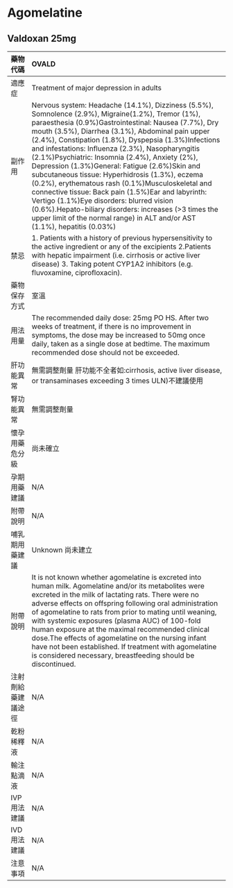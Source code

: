 # Agomelatine

## Valdoxan 25mg

| 藥物代碼 | OVALD |
| :--- | :--- |
| 適應症 | Treatment of major depression in adults |
| 副作用 | Nervous system: Headache \(14.1%\), Dizziness \(5.5%\), Somnolence \(2.9%\), Migraine\(1.2%\), Tremor \(1%\), paraesthesia \(0.9%\)Gastrointestinal: Nausea \(7.7%\), Dry mouth \(3.5%\), Diarrhea \(3.1%\), Abdominal pain upper \(2.4%\), Constipation \(1.8%\), Dyspepsia \(1.3%\)Infections and infestations: Influenza \(2.3%\), Nasopharyngitis \(2.1%\)Psychiatric: Insomnia \(2.4%\), Anxiety \(2%\), Depression \(1.3%\)General: Fatigue \(2.6%\)Skin and subcutaneous tissue: Hyperhidrosis \(1.3%\),  eczema \(0.2%\), erythematous rash \(0.1%\)Musculoskeletal and connective tissue: Back pain \(1.5%\)Ear and labyrinth: Vertigo \(1.1%\)Eye disorders: blurred vision \(0.6%\).Hepato-biliary disorders: increases \(&gt;3 times the upper limit of the normal range\) in ALT and/or AST \(1.1%\), hepatitis \(0.03%\) |
| 禁忌 | 1. Patients with a history of previous hypersensitivity to the active ingredient or any of the excipients 2.Patients with hepatic impairment \(i.e. cirrhosis or active liver disease\) 3. Taking potent CYP1A2 inhibitors \(e.g. fluvoxamine, ciprofloxacin\). |
| 藥物保存方式 | 室溫 |
| 用法用量 | The recommended daily dose: 25mg PO HS. After two weeks of treatment, if there is no improvement in symptoms, the dose may be increased to 50mg once daily, taken as a single dose at bedtime. The maximum recommended dose should not be exceeded. |
| 肝功能異常 | 無需調整劑量  肝功能不全者如:cirrhosis, active liver disease, or transaminases exceeding 3 times ULN\)不建議使用 |
| 腎功能異常 | 無需調整劑量 |
| 懷孕用藥危分級 | 尚未確立 |
| 孕期用藥建議 | N/A |
| 附帶說明 | N/A |
| 哺乳期用藥建議 | Unknown 尚未建立 |
| 附帶說明 | It is not known whether agomelatine is excreted into human milk. Agomelatine and/or its metabolites were excreted in the milk of lactating rats. There were no adverse effects on offspring following oral administration of agomelatine to rats from prior to mating until weaning, with systemic exposures \(plasma AUC\) of 100-fold human exposure at the maximal recommended clinical dose.The effects of agomelatine on the nursing infant have not been established. If treatment with agomelatine is considered necessary, breastfeeding should be discontinued. |
| 注射劑給藥建議途徑 | N/A |
| 乾粉稀釋液 | N/A |
| 輸注點滴液 | N/A |
| IVP 用法建議 | N/A |
| IVD 用法建議 | N/A |
| 注意事項 | N/A |

